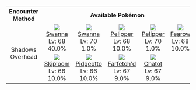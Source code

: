 <table><tr><th colspan="1">Encounter Method</th><th colspan="5" style = "text-align: center;">Available Pokémon</th></tr>
<tr><td rowspan="2" style="vertical-align: middle; word-wrap: break-word; text-align: center;">Shadows Overhead</td><td style="text-align: center; vertical-align: bottom;"> <img src="https://smilingzero.github.io/BlazeBlack2ReduxWiki/img/animated/581.gif"> <br> <a href="https://smilingzero.github.io/BlazeBlack2ReduxWiki/pokemons/581">Swanna</a> <br> Lv: 68 <br> 40.0% </td><td style="text-align: center; vertical-align: bottom;"> <img src="https://smilingzero.github.io/BlazeBlack2ReduxWiki/img/animated/581.gif"> <br> <a href="https://smilingzero.github.io/BlazeBlack2ReduxWiki/pokemons/581">Swanna</a> <br> Lv: 70 <br> 1.0% </td><td style="text-align: center; vertical-align: bottom;"> <img src="https://smilingzero.github.io/BlazeBlack2ReduxWiki/img/animated/279.gif"> <br> <a href="https://smilingzero.github.io/BlazeBlack2ReduxWiki/pokemons/279">Pelipper</a> <br> Lv: 68 <br> 10.0% </td><td style="text-align: center; vertical-align: bottom;"> <img src="https://smilingzero.github.io/BlazeBlack2ReduxWiki/img/animated/279.gif"> <br> <a href="https://smilingzero.github.io/BlazeBlack2ReduxWiki/pokemons/279">Pelipper</a> <br> Lv: 70 <br> 1.0% </td><td style="text-align: center; vertical-align: bottom;"> <img src="https://smilingzero.github.io/BlazeBlack2ReduxWiki/img/animated/22.gif"> <br> <a href="https://smilingzero.github.io/BlazeBlack2ReduxWiki/pokemons/022">Fearow</a> <br> Lv: 68 <br> 10.0% </td></tr>
<tr><td style="text-align: center; vertical-align: bottom;"> <img src="https://smilingzero.github.io/BlazeBlack2ReduxWiki/img/animated/188.gif"> <br> <a href="https://smilingzero.github.io/BlazeBlack2ReduxWiki/pokemons/188">Skiploom</a> <br> Lv: 66 <br> 10.0% </td><td style="text-align: center; vertical-align: bottom;"> <img src="https://smilingzero.github.io/BlazeBlack2ReduxWiki/img/animated/17.gif"> <br> <a href="https://smilingzero.github.io/BlazeBlack2ReduxWiki/pokemons/017">Pidgeotto</a> <br> Lv: 66 <br> 10.0% </td><td style="text-align: center; vertical-align: bottom;"> <img src="https://smilingzero.github.io/BlazeBlack2ReduxWiki/img/animated/83.gif"> <br> <a href="https://smilingzero.github.io/BlazeBlack2ReduxWiki/pokemons/083">Farfetch'd</a> <br> Lv: 67 <br> 9.0% </td><td style="text-align: center; vertical-align: bottom;"> <img src="https://smilingzero.github.io/BlazeBlack2ReduxWiki/img/animated/441.gif"> <br> <a href="https://smilingzero.github.io/BlazeBlack2ReduxWiki/pokemons/441">Chatot</a> <br> Lv: 67 <br> 9.0% </td><td></td></tr></table>